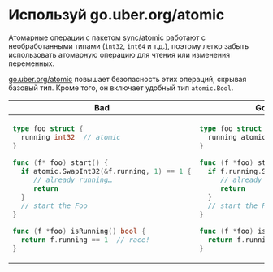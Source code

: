 # Используй go.uber.org/atomic

Атомарные операции с пакетом [sync/atomic] работают с необработанными типами
(`int32`, `int64` и т.д.), поэтому легко забыть использовать атомарную операцию для
чтения или изменения переменных.

[go.uber.org/atomic] повышает безопасность этих операций, скрывая
базовый тип. Кроме того, он включает удобный тип `atomic.Bool`.

  [go.uber.org/atomic]: https://pkg.go.dev/go.uber.org/atomic
  [sync/atomic]: https://pkg.go.dev/sync/atomic

<table>
<thead><tr><th>Bad</th><th>Good</th></tr></thead>
<tbody>
<tr><td>

```go
type foo struct {
  running int32  // atomic
}

func (f* foo) start() {
  if atomic.SwapInt32(&f.running, 1) == 1 {
     // already running…
     return
  }
  // start the Foo
}

func (f *foo) isRunning() bool {
  return f.running == 1  // race!
}
```

</td><td>

```go
type foo struct {
  running atomic.Bool
}

func (f *foo) start() {
  if f.running.Swap(true) {
     // already running…
     return
  }
  // start the Foo
}

func (f *foo) isRunning() bool {
  return f.running.Load()
}
```

</td></tr>
</tbody></table>
